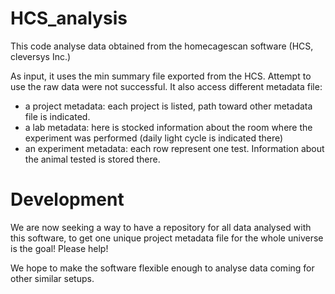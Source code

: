 # HCS_analysis
This code analyse data obtained from the homecagescan software (HCS, cleversys Inc.)

As input, it uses the min summary file exported from the HCS. Attempt to use the raw data were not successful. It also access different metadata file:

- a project metadata: each project is listed, path toward other metadata file is indicated.
- a lab metadata: here is stocked information about the room where the experiment was performed (daily light cycle is indicated there)
- an experiment metadata: each row represent one test. Information about the animal tested is stored there.

# Development

We are now seeking a way to have a repository for all data analysed with this software, to get one unique project metadata file for the whole universe is the goal! Please help!

We hope to make the software flexible enough to analyse data coming for other similar setups.
